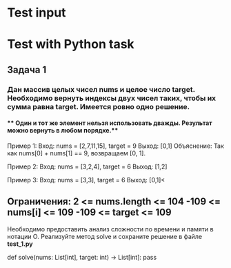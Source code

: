 # Test input
# Test with Python task
<h2>Задача 1 </h2>
<h3> Дан массив целых чисел nums и целое число target. Необходимо вернуть индексы двух чисел таких, чтобы их сумма равна target.
Имеется ровно одно решение. </h3>
<h4>** Один и тот же элемент нельзя использовать дважды.
Результат можно вернуть в любом порядке.** </h4>
<div> Пример 1:
Вход: nums = [2,7,11,15], target = 9
Выход: [0,1]
Объяснение: Так как nums[0] + nums[1] == 9, возвращаем [0, 1].
 
Пример 2:
Вход: nums = [3,2,4], target = 6
Выход: [1,2]
 
Пример 3:
Вход: nums = [3,3], target = 6
Выход: [0,1]<</div>

<h2> Ограничения:
<a> 2 <= nums.length <= 104 </a> 
<a> -109 <= nums[i] <= 109 </a>
<a> -109 <= target <= 109 </a>
</h2>
Необходимо предоставить анализ сложности по времени и памяти в нотации O.
Реализуйте метод solve и сохраните решение в файле <b> test_1.py </b>
 
def solve(nums: List[int], target: int) -> List[int]:
   pass

   
